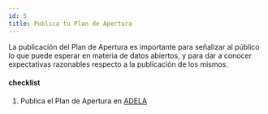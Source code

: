 ```yaml
---
id: 5
title: Publica tu Plan de Apertura
---
```


La publicación del Plan de Apertura es importante para señalizar al público lo que puede esperar en materia de datos abiertos, y para dar a conocer expectativas razonables respecto a la publicación de los mismos.

#### checklist
1. Publica el Plan de Apertura en [ADELA](http://adela.datos.gob.mx/)

